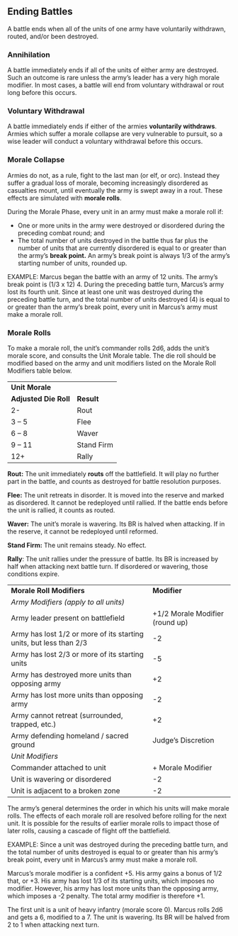 ## Ending Battles

A battle ends when all of the units of one army have voluntarily withdrawn, routed, and/or been destroyed.

### Annihilation

A battle immediately ends if all of the units of either army are destroyed. Such an outcome is rare unless the army’s leader has a very high morale modifier. In most cases, a battle will end from voluntary withdrawal or rout long before this occurs.

### Voluntary Withdrawal

A battle immediately ends if either of the armies **voluntarily withdraws**. Armies which suffer a morale collapse are very vulnerable to pursuit, so a wise leader will conduct a voluntary withdrawal before this occurs.

### Morale Collapse

Armies do not, as a rule, fight to the last man (or elf, or orc). Instead they suffer a gradual loss of morale, becoming increasingly disordered as casualties mount, until eventually the army is swept away in a rout. These effects are simulated with **morale rolls**.

During the Morale Phase, every unit in an army must make a morale roll if:

* One or more units in the army were destroyed or disordered during the preceding combat round; and
* The total number of units destroyed in the battle thus far plus the number of units that are currently disordered is equal to or greater than the army’s **break point.** An army’s break point is always 1/3 of the army’s starting number of units, rounded up.

EXAMPLE: Marcus began the battle with an army of 12 units. The army’s break point is (1/3 x 12) 4. During the preceding battle turn, Marcus’s army lost its fourth unit. Since at least one unit was destroyed during the preceding battle turn, and the total number of units destroyed (4) is equal to or greater than the army’s break point, every unit in Marcus’s army must make a morale roll.

### Morale Rolls

To make a morale roll, the unit’s commander rolls 2d6, adds the unit’s morale score, and consults the Unit Morale table. The die roll should be modified based on the army and unit modifiers listed on the Morale Roll Modifiers table below.

|  |  |
| --- | --- |
| **Unit Morale** | |
| **Adjusted Die Roll** | **Result** |
| 2- | Rout |
| 3 – 5 | Flee |
| 6 – 8 | Waver |
| 9 – 11 | Stand Firm |
| 12+ | Rally |

**Rout:** The unit immediately **routs** off the battlefield. It will play no further part in the battle, and counts as destroyed for battle resolution purposes.

**Flee:** The unit retreats in disorder. It is moved into the reserve and marked as disordered. It cannot be redeployed until rallied. If the battle ends before the unit is rallied, it counts as routed.

**Waver:** The unit’s morale is wavering. Its BR is halved when attacking. If in the reserve, it cannot be redeployed until reformed.

**Stand Firm:** The unit remains steady. No effect.

**Rally**: The unit rallies under the pressure of battle. Its BR is increased by half when attacking next battle turn. If disordered or wavering, those conditions expire.

|  |  |
| --- | --- |
| **Morale Roll Modifiers** | **Modifier** |
| *Army Modifiers (apply to all units)* |  |
| Army leader present on battlefield | +1/2 Morale Modifier (round up) |
| Army has lost 1/2 or more of its starting units, but less than 2/3 | -2 |
| Army has lost 2/3 or more of its starting units | -5 |
| Army has destroyed more units than opposing army | +2 |
| Army has lost more units than opposing army | -2 |
| Army cannot retreat (surrounded, trapped, etc.) | +2 |
| Army defending homeland / sacred ground | Judge’s Discretion |
| *Unit Modifiers* |  |
| Commander attached to unit | + Morale Modifier |
| Unit is wavering or disordered | -2 |
| Unit is adjacent to a broken zone | -2 |

The army’s general determines the order in which his units will make morale rolls. The effects of each morale roll are resolved before rolling for the next unit. It is possible for the results of earlier morale rolls to impact those of later rolls, causing a cascade of flight off the battlefield.

EXAMPLE: Since a unit was destroyed during the preceding battle turn, and the total number of units destroyed is equal to or greater than his army’s break point, every unit in Marcus’s army must make a morale roll.

Marcus’s morale modifier is a confident +5. His army gains a bonus of 1/2 that, or +3. His army has lost 1/3 of its starting units, which imposes no modifier. However, his army has lost more units than the opposing army, which imposes a -2 penalty. The total army modifier is therefore +1.

The first unit is a unit of heavy infantry (morale score 0). Marcus rolls 2d6 and gets a 6, modified to a 7. The unit is wavering. Its BR will be halved from 2 to 1 when attacking next turn.
